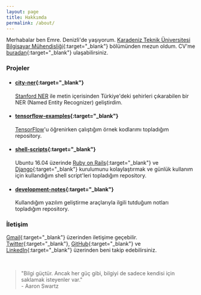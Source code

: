 ```yaml
---
layout: page
title: Hakkımda
permalink: /about/
---
```


<amp-img width="626" height="392" layout="responsive" src="/assets/images/anonymous-censored-mask.jpg"></amp-img>

Merhabalar ben Emre. Denizli'de yaşıyorum. [Karadeniz Teknik Üniversitesi Bilgisayar Mühendisliği](http://www.ktu.edu.tr/bilgisayar){:target="\_blank"} bölümünden mezun oldum. CV'me [buradan](http://emredurukn.github.io/CV.pdf){:target="\_blank"} ulaşabilirsiniz.

### Projeler

- #### [city-ner](https://github.com/emredurukn/city-ner){:target="\_blank"}

  [Stanford NER](https://nlp.stanford.edu/software/CRF-NER.html) ile metin içerisinden Türkiye'deki şehirleri çıkarabilen bir NER (Named Entity Recognizer) geliştirdim.

- #### [tensorflow-examples](https://github.com/emredurukn/tensorflow-examples){:target="\_blank"}

  [TensorFlow](https://www.tensorflow.org/)'u öğrenirken çalıştığım örnek kodlarımı topladığım repository.

- #### [shell-scripts](https://github.com/emredurukn/shell-scripts){:target="\_blank"}

  Ubuntu 16.04 üzerinde [Ruby on Rails](http://rubyonrails.org/){:target="\_blank"} ve [Django](https://www.djangoproject.com/){:target="\_blank"} kurulumunu kolaylaştırmak ve günlük kullanım için kullandığım shell script'leri topladığım repository.

- #### [development-notes](https://github.com/emredurukn/development-notes){:target="\_blank"}
  Kullandığım yazılım geliştirme araçlarıyla ilgili tutduğum notları topladığım repository.

### İletişim

[Gmail](mailto:durukan.emre93@gmail.com){:target="\_blank"} üzerinden iletişime geçebilir. [Twitter](https://twitter.com/emredurukn){:target="\_blank"}, [GitHub](https://github.com/emredurukn){:target="\_blank"} ve [LinkedIn](https://www.linkedin.com/in/emredurukn/){:target="\_blank"} üzerinden beni takip edebilirsiniz.

<br>

> "Bilgi güçtür. Ancak her güç gibi, bilgiyi de sadece kendisi için saklamak isteyenler var." <br> - Aaron Swartz
